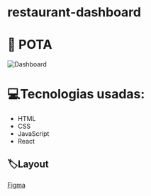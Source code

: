# restaurant-dashboard
# 🦛 POTA 
![Dashboard](https://github.com/Jailsonsdsj/restaurant-dashboard/assets/111470667/7a57d6ba-a40a-4ade-8950-0680395a37a5)

# 💻Tecnologias usadas:

- HTML
- CSS
- JavaScript
- React

## 🏷️Layout
[Figma](https://www.figma.com/file/J2cPOggICvC7lPwbpekZLL/Restaurante?type=design&node-id=18%3A11&t=68rKTHxyDkjtLVOH-1)